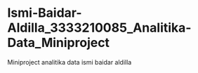 # Ismi-Baidar-Aldilla_3333210085_Analitika-Data_Miniproject
Miniproject analitika data ismi baidar aldilla
